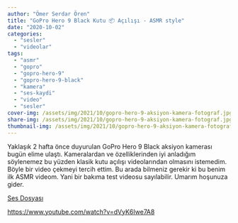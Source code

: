 ```yaml
---
author: "Ömer Serdar Ören"
title: "GoPro Hero 9 Black Kutu 📦 Açılışı - ASMR style"
date: "2020-10-02"
categories: 
  - "sesler"
  - "videolar"
tags: 
  - "asmr"
  - "gopro"
  - "gopro-hero-9"
  - "gopro-hero-9-black"
  - "kamera"
  - "ses-kaydi"
  - "video"
  - "sesler"
cover-img: /assets/img/2021/10/gopro-hero-9-aksiyon-kamera-fotograf.jpg
share-img: /assets/img/2021/10/gopro-hero-9-aksiyon-kamera-fotograf.jpg
thumbnail-img: /assets/img/2021/10/gopro-hero-9-aksiyon-kamera-fotograf.jpg
---
```


Yaklaşık 2 hafta önce duyurulan GoPro Hero 9 Black aksiyon kamerası bugün elime ulaştı. Kameralardan ve özelliklerinden iyi anladığım söylenemez bu yüzden klasik kutu açılışı videolarından olmasını istemedim. Böyle bir video çekmeyi tercih ettim. Bu arada bilmeniz gerekir ki bu benim ilk ASMR videom. Yani bir bakıma test videosu sayılabilir. Umarım hoşunuza gider.

[Ses Dosyası](/assets/sounds/2020/10/gopro-hero-9-black-unboxing-asmr.mp3)

<https://www.youtube.com/watch?v=dVyK6Iwe7A8>
